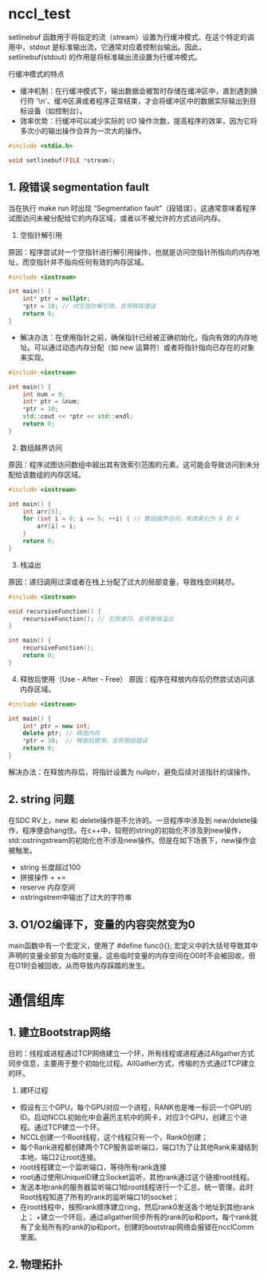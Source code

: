 # nccl_test

setlinebuf 函数用于将指定的流（stream）设置为行缓冲模式。在这个特定的调用中，stdout 是标准输出流，它通常对应着控制台输出。因此，setlinebuf(stdout) 的作用是将标准输出流设置为行缓冲模式。

行缓冲模式的特点
+ 缓冲机制：在行缓冲模式下，输出数据会被暂时存储在缓冲区中，直到遇到换行符 '\n'、缓冲区满或者程序正常结束，才会将缓冲区中的数据实际输出到目标设备（如控制台）。
+ 效率优势：行缓冲可以减少实际的 I/O 操作次数，提高程序的效率，因为它将多次小的输出操作合并为一次大的操作。

```cpp
#include <stdio.h>

void setlinebuf(FILE *stream);
```

## 1. 段错误 segmentation fault

当在执行 make run 时出现 “Segmentation fault”（段错误），这通常意味着程序试图访问未被分配给它的内存区域，或者以不被允许的方式访问内存。

1.  空指针解引用

原因：程序尝试对一个空指针进行解引用操作，也就是访问空指针所指向的内存地址，而空指针并不指向任何有效的内存区域。

```cpp
#include <iostream>

int main() {
    int* ptr = nullptr;
    *ptr = 10; // 对空指针解引用，会导致段错误
    return 0;
}
```

+ 解决办法：在使用指针之前，确保指针已经被正确初始化，指向有效的内存地址。可以通过动态内存分配（如 new 运算符）或者将指针指向已存在的对象来实现。

```cpp
#include <iostream>

int main() {
    int num = 0;
    int* ptr = &num;
    *ptr = 10;
    std::cout << *ptr << std::endl;
    return 0;
}
```

2. 数组越界访问

原因：程序试图访问数组中超出其有效索引范围的元素，这可能会导致访问到未分配给该数组的内存区域。

```cpp
#include <iostream>

int main() {
    int arr[5];
    for (int i = 0; i <= 5; ++i) { // 数组越界访问，有效索引为 0 到 4
        arr[i] = i;
    }
    return 0;
}
```

3.  栈溢出

原因：递归调用过深或者在栈上分配了过大的局部变量，导致栈空间耗尽。

```cpp
#include <iostream>

void recursiveFunction() {
    recursiveFunction(); // 无限递归，会导致栈溢出
}

int main() {
    recursiveFunction();
    return 0;
}
```

4. 释放后使用（Use - After - Free）
原因：程序在释放内存后仍然尝试访问该内存区域。

```cpp
#include <iostream>

int main() {
    int* ptr = new int;
    delete ptr; // 释放内存
    *ptr = 10;  // 释放后使用，会导致段错误
    return 0;
}
```
解决办法：在释放内存后，将指针设置为 nullptr，避免后续对该指针的误操作。

## 2. string 问题

在SDC RV上，new 和 delete操作是不允许的。一旦程序中涉及到 new/delete操作，程序便会hang住。在c++中，较短的string的初始化不涉及到new操作，std::ostringstream的初始化也不涉及new操作。但是在如下场景下，new操作会被触发。
+ string 长度超过100
+ 拼接操作 + +=
+ reserve 内存空间
+ ostringstrem中输出了过大的字符串

## 3. O1/O2编译下，变量的内容突然变为0

main函数中有一个宏定义，使用了 #define func(){};
宏定义中的大括号导致其中声明的变量全部变为临时变量。这些临时变量的内存空间在O0时不会被回收，但在O1时会被回收，从而导致内存踩踏的发生。






# 通信组库

## 1. 建立Bootstrap网络

目的：线程或进程通过TCP网络建立一个环，所有线程或进程通过Allgather方式同步信息，主要用于整个初始化过程。AllGather方式，传输的方式通过TCP建立的环。

1. 建环过程
+ 假设有三个GPU，每个GPU对应一个进程，RANK也是唯一标识一个GPU的ID。启动NCCL初始化中会遍历主机中的网卡，对应3个GPU，创建三个进程。通过TCP建立一个环。
+ NCCL创建一个Root线程，这个线程只有一个，Rank0创建；
+ 每个Rank进程都创建两个TCP服务监听端口，端口1为了让其他Rank来凝结到本地，端口2让root连接。
+ root线程建立一个监听端口，等待所有rank连接
+ root通过使用UniqueID建立Socket监听，其他rank通过这个链接root线程。
+ 发送本地rank的服务器监听端口1给root线程进行一个汇总，统一管理，此时Root线程知道了所有的rank的监听端口1的socket；
+ 在root线程中，按照rank顺序建立ring，然后rank0发送各个地址到其他rank上；
+建立一个环后，通过allgather同步所有的rank的ip和port，每个rank就有了全局所有的rank的ip和port，创建的bootstrap网络会报错在ncclComm里面。

## 2. 物理拓扑











